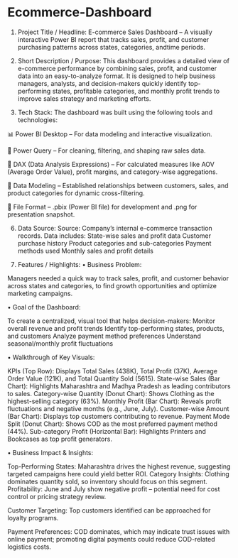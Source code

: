 # Ecommerce-Dashboard

1. Project Title / Headline:
 E-commerce Sales Dashboard – A visually interactive Power BI report that tracks sales, profit, and customer purchasing patterns across states, categories, andtime periods.

3. Short Description / Purpose:
 This dashboard provides a detailed view of e-commerce performance by combining sales, profit, and customer data into an easy-to-analyze format. It is designed to  help business managers, analysts, and decision-makers quickly identify top-performing states, profitable categories, and monthly profit trends to improve sales  strategy and marketing efforts.

4. Tech Stack:
 The dashboard was built using the following tools and technologies:

📊 Power BI Desktop – For data modeling and interactive visualization.

📂 Power Query – For cleaning, filtering, and shaping raw sales data.

🧠 DAX (Data Analysis Expressions) – For calculated measures like AOV (Average Order Value), profit margins, and category-wise aggregations.

📝 Data Modeling – Established relationships between customers, sales, and product categories for dynamic cross-filtering.

📁 File Format – .pbix (Power BI file) for development and .png for presentation snapshot.

6. Data Source:
 Source: Company’s internal e-commerce transaction records.
 Data includes:
 State-wise sales and profit data
 Customer purchase history
 Product categories and sub-categories
 Payment methods used
 Monthly sales and profit details

7. Features / Highlights:
 • Business Problem:

 Managers needed a quick way to track sales, profit, and customer behavior across states and categories, to find growth opportunities and optimize marketing  campaigns.

• Goal of the Dashboard:

 To create a centralized, visual tool that helps decision-makers:
 Monitor overall revenue and profit trends
 Identify top-performing states, products, and customers
 Analyze payment method preferences
 Understand seasonal/monthly profit fluctuations

• Walkthrough of Key Visuals:

 KPIs (Top Row): Displays Total Sales (438K), Total Profit (37K), Average Order Value (121K), and Total Quantity Sold (5615).
 State-wise Sales (Bar Chart): Highlights Maharashtra and Madhya Pradesh as leading contributors to sales.
 Category-wise Quantity (Donut Chart): Shows Clothing as the highest-selling category (63%).
 Monthly Profit (Bar Chart): Reveals profit fluctuations and negative months (e.g., June, July).
 Customer-wise Amount (Bar Chart): Displays top customers contributing to revenue.
 Payment Mode Split (Donut Chart): Shows COD as the most preferred payment method (44%).
 Sub-category Profit (Horizontal Bar): Highlights Printers and Bookcases as top profit generators.

• Business Impact & Insights:

 Top-Performing States: Maharashtra drives the highest revenue, suggesting targeted campaigns here could yield better ROI.
Category Insights: Clothing dominates quantity sold, so inventory should focus on this segment.
Profitability: June and July show negative profit – potential need for cost control or pricing strategy review.

Customer Targeting: Top customers identified can be approached for loyalty programs.

Payment Preferences: COD dominates, which may indicate trust issues with online payment; promoting digital payments could reduce COD-related logistics costs.
